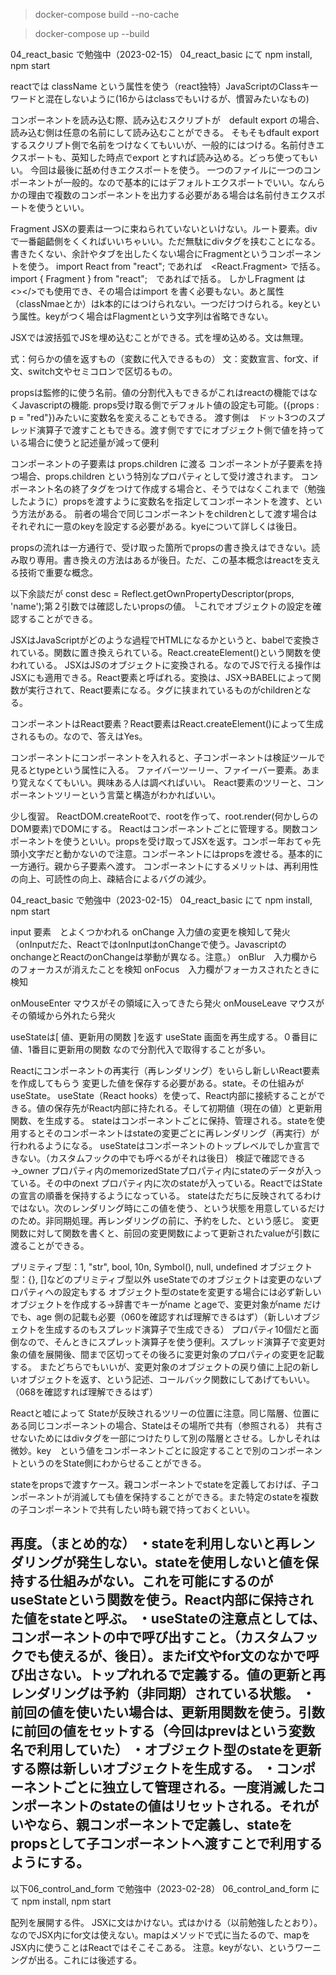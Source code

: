 >docker-compose build --no-cache

>docker-compose up --build

04_react_basic で勉強中（2023-02-15）
04_react_basic にて npm install, npm start

reactでは className という属性を使う（react独特）JavaScriptのClassキーワードと混在しないように(16からはclassでもいけるが、慣習みたいなもの)

コンポーネントを読み込む際、読み込むスクリプトが　default export の場合、読み込む側は任意の名前にして読み込むことができる。
そもそもdfault export するスクリプト側で名前をつけなくてもいいが、一般的にはつける。名前付きエクスポートも、英知した時点でexport とすれば読み込める。どっち使ってもいい。
今回は最後に舐め付きエクスポートを使う。
一つのファイルに一つのコンポーネントが一般的。なので基本的にはデフォルトエクスポートでいい。なんらかの理由で複数のコンポーネントを出力する必要がある場合は名前付きエクスポートを使うといい。

Fragment
JSXの要素は一つに束ねられていないといけない。ルート要素。divで一番齟齬側をくくればいいちゃいい。ただ無駄にdivタグを挟むことになる。書きたくない、余計やタブを出したくない場合にFragmentというコンポーネントを使う。
import React from "react"; であれば　<React.Fragment> で括る。　import { Fragment } from "react";　であれば<Fragment>で括る。
しかしFragment は　<></>でも使用でき、その場合はimport を書く必要もない。あと属性（classNmaeとか）はk本的にはつけられない。一つだけつけられる。keyという属性。keyがつく場合はFlagmentという文字列は省略できない。

JSXでは波括弧でJSを埋め込むことができる。式を埋め込める。文は無理。

式：何らかの値を返すもの（変数に代入できるもの）
文：変数宣言、for文、if文、switch文やセミコロンで区切るもの。

propsは監修的に使う名前。値の分割代入もできるがこれはreactの機能ではなくJavascriptの機能.
props受け取る側でデフォルト値の設定も可能。({props : p = "red"})みたいに変数名を変えることもできる。
渡す側は　ドット3つのスプレッド演算子で渡すこともできる。渡す側ですでにオブジェクト側で値を持っている場合に使うと記述量が減って便利

コンポーネントの子要素は props.children に渡る
コンポーネントが子要素を持つ場合、props.children という特別なプロパティとして受け渡されます。
コンポーネント名の終了タグをつけて作成する場合と、そうではなくこれまで（勉強したように）propsを渡すように変数名を指定してコンポーネントを渡す、という方法がある。
前者の場合で同じコンポーネントをchildrenとして渡す場合はそれぞれに一意のkeyを設定する必要がある。kyeについて詳しくは後日。

propsの流れは一方通行で、受け取った箇所でpropsの書き換えはできない。読み取り専用。書き換えの方法はあるが後日。ただ、この基本概念はreactを支える技術で重要な概念。

以下余談だが
const desc = Reflect.getOwnPropertyDescriptor(props, 'name');第２引数では確認したいpropsの値。
└これでオブジェクトの設定を確認することができる。


JSXはJavaScriptがどのような過程でHTMLになるかというと、babelで変換されている。関数に置き換えられている。React.createElement()という関数を使われている。
JSXはJSのオブジェクトに変換される。なのでJSで行える操作はJSXにも適用できる。React要素と呼ばれる。変換は、JSX→BABELによって関数が実行されて、React要素になる。タグに挟まれているものがchildrenとなる。

コンポーネントはReact要素？React要素はReact.createElement()によって生成されるもの。なので、答えはYes。

コンポーネントにコンポーネントを入れると、子コンポーネントは検証ツールで見るとtypeという属性に入る。
ファイバーツーリー、ファイーバー要素。あまり覚えなくてもいい。興味ある人は調べればいい。
React要素のツリーと、コンポーネントツリーという言葉と構造がわかればいい。

少し復習。
ReactDOM.createRootで、rootを作って、root.render(何かしらのDOM要素)でDOMにする。
Reactはコンポーネントごとに管理する。関数コンポーネントを使うといい。propsを受け取ってJSXを返す。コンポー年おてゃ先頭小文字だと動かないので注意。コンポーネントにはpropsを渡せる。基本的に一方通行。親から子要素へ渡す。
コンポーネントにするメリットは、再利用性の向上、可読性の向上、疎結合によるバグの減少。

04_react_basic で勉強中（2023-02-15）
04_react_basic にて npm install, npm start

input 要素　とよくつかわれる
onChange 入力値の変更を検知して発火（onInputだた、ReactではonInputはonChangeで使う。JavascriptのonchangeとReactのonChangeは挙動が異なる。注意。）
onBlur　入力欄からのフォーカスが消えたことを検知
onFocus　入力欄がフォーカスされたときに検知

onMouseEnter マウスがその領域に入ってきたら発火
onMouseLeave マウスがその領域から外れたら発火

useStateは[ 値、更新用の関数 ]を返す
useState 画面を再生成する。０番目に値、1番目に更新用の関数 なので分割代入で取得することが多い。

Reactにコンポーネントの再実行（再レンダリング）をいらし新しいReact要素を作成してもらう
変更した値を保存する必要がある。state。その仕組みがuseState。
useState（React hooks）を使って、React内部に接続することができる。値の保存先がReact内部に持たれる。そして初期値（現在の値）と更新用関数、を生成する。
stateはコンポーネントごとに保持、管理される。stateを使用するとそのコンポーネントはstateの変更ごとに再レンダリング（再実行）が行われるようになる。
useStateはコンポーネントのトップレベルでしか宣言できない。（カスタムフックの中でも呼べるがそれは後日）
検証で確認できる→_owner プロパティ内のmemorizedStateプロパティ内にstateのデータが入っている。その中のnext プロパティ内に次のstateが入っている。ReactではStateの宣言の順番を保持するようになっている。
stateはただちに反映されてるわけではない。次のレンダリング時にこの値を使う、という状態を用意しているだけのため。非同期処理。再レンダリングの前に、予約をした、という感じ。
変更関数に対して関数を書くと、前回の変更関数によって更新されたvalueが引数に渡ることができる。

プリミティブ型：1, "str", bool, 10n, Symbol(), null, undefined
オブジェクト型：{}, []などのプリミティブ型以外
useStateでのオブジェクトは変更のないプロパティへの設定もする
オブジェクト型のstateを変更する場合には必ず新しいオブジェクトを作成する→辞書でキーがname とageで、変更対象がname だけでも、age 側の記載も必要（060を確認すれば理解できるはず）（新しいオブジェクトを生成するのもスプレッド演算子で生成できる）
プロパティ10個だと面倒なので、そんときにスプレット演算子を使う便利。スプレッド演算子で変更対象の値を展開後、間まで区切ってその後ろに変更対象のプロパティの変更を記載する。
またどちらでもいいが、変更対象のオブジェクトの戻り値に上記の新しいオブジェクトを返す、という記述、コールバック関数にしてあげてもいい。（068を確認すれば理解できるはず）

Reactと嘘によって
Stateが反映されるツリーの位置に注意。同じ階層、位置にある同じコンポーネントの場合、Stateはその場所で共有（参照される）
共有させないためにはdivタグを一部につけたりして別の階層とさせる。しかしそれは微妙。key　という値をコンポーネントごとに設定することで別のコンポーネントというのをState側にわからせることができる。

stateをpropsで渡すケース。親コンポーネントでstateを定義しておけば、子コンポーネントが消滅しても値を保持することができる。また特定のstateを複数の子コンポーネントで共有したい時も親で持っておくといい。

再度。（まとめ的な）
・stateを利用しないと再レンダリングが発生しない。stateを使用しないと値を保持する仕組みがない。これを可能にするのがuseStateという関数を使う。React内部に保持された値をstateと呼ぶ。
・useStateの注意点としては、コンポーネントの中で呼び出すこと。（カスタムフックでも使えるが、後日）。またif文やfor文のなかで呼び出さない。トップれれるで定義する。値の更新と再レンダリングは予約（非同期）されている状態。
・前回の値を使いたい場合は、更新用関数を使う。引数に前回の値をセットする（今回はprevはという変数名で利用していた）
・オブジェクト型のstateを更新する際は新しいオブジェクトを生成する。
・コンポーネントごとに独立して管理される。一度消滅したコンポーネントのstateの値はリセットされる。それがいやなら、親コンポーネントで定義し、stateをpropsとして子コンポーネントへ渡すことで利用するようにする。
---
以下06_control_and_form で勉強中（2023-02-28）
06_control_and_form にて npm install, npm start

配列を展開する件。
JSXに文はかけない。式はかける（以前勉強したとおり）。なのでJSX内にfor文は使えない。mapはメソッドで式に当たるので、mapをJSX内に使うことはReactではそこそこある。
注意。keyがない、というワーニングが出る。これには後述する。